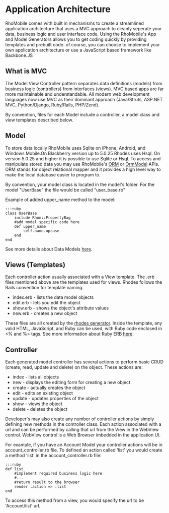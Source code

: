 # Application Architecture
RhoMobile comes with built in mechanisms to create a streamlined application architecture that uses a MVC approach to cleanly seperate your data, business logic and user interface code. Using the RhoMobile's App and Model Generators allows you to get coding quickly by providing templates and prebuilt code. of course, you can choose to implement your own application architecture or use a JavaScript based framework like Backbone.JS

## What is MVC
The Model View Controller pattern separates data definitions (models) from business logic (controllers) from interfaces (views). MVC based apps are far more maintainable and understandable. All modern web development languages now use MVC as their dominant approach (Java/Struts, ASP.NET MVC, Python/Django, Ruby/Rails, PHP/Zend). 

By convention, files for each Model include a controller, a model class and view templates described below.

## Model
To store data locally RhoMobile uses Sqlite on iPhone, Android, and Windows Mobile.On Blackberry version up to 5.0.25 Rhodes uses Hsql. On version 5.0.25 and higher it is possible to use Sqlite or Hsql. To access and manipulate stored data you may use RhoMobile's [ORM](../api/Orm) or [OrmModel](../api/OrmModel) APIs. ORM stands for object relational mapper and it provides a high level way to make the local database easier to program to.

By convention, your model class is located in the model's folder. For the model "UserBase" the file would be called "user_base.rb"

Example of added upper_name method to the model:

	:::ruby
	class UserBase
		include Rhom::PropertyBag
	  	#add model specific code here
	  	def upper_name
	    	self.name.upcase
	  	end
	end

See more details about Data Models [here](local_database).

## Views (Templates)
Each controller action usually associated with a View template. The .erb files mentioned above are the templates used for views. Rhodes follows the Rails convention for template naming.

* index.erb - lists the data model objects
* edit.erb - lets you edit the object
* show.erb - shows the object's attribute values
* new.erb - creates a new object

These files are all created by the [rhodes generator](creating_a_project#creating-a-project-with-rhostudio). Inside the template, any valid HTML, JavaScript, and Ruby can be used, with Ruby code enclosed in <% and %> tags. See more information about Ruby ERB [here](http://www.ruby-doc.org/stdlib/libdoc/erb/rdoc/).

## Controller
Each generated model controller has several actions to perform basic CRUD (create, read, update and delete) on the object. These actions are:

* index - lists all objects
* new - displays the editing form for creating a new object
* create - actually creates the object
* edit - edits an existing object
* update - updates properties of the object
* show - views the object
* delete - deletes the object

Developer's may also create any number of controller actions by simply defining new methods in the controller class. Each action associated with a url and can be performed by calling that url from the View in the WebView control. WebView control is a Web Browser imbedded in the application UI.  

For example, if you have an Account Model your controller actions will be in account_controller.rb file. To defined an action called 'list' you would create a method 'list' in the account_controller.rb file:

	:::ruby
	def list
		#implement required business logic here
		#...
		#return result to the browser
		render :action => :list
	end

To access this method from a view, you would specify the url to be 'Account/list' url. 